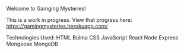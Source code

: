 Welcome to Gamging Mysteries!

This is a work in progress. View that progress here: https://gamingmysteries.herokuapp.com/

Technologies Used:
HTML
Bulma CSS
JavaScript
React
Node
Express
Mongoose
MongoDB